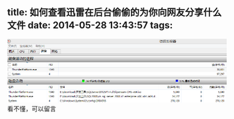 title: 如何查看迅雷在后台偷偷的为你向网友分享什么文件
date: 2014-05-28 13:43:57
tags:
---

![Alt Text](/images/235514_ptH1_1033920[1].png)
看不懂，可以留言